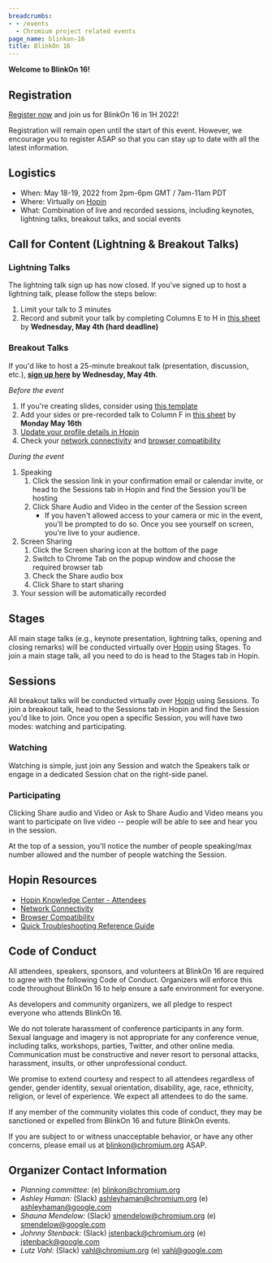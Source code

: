 ```yaml
---
breadcrumbs:
- - /events
  - Chromium project related events
page_name: blinkon-16
title: BlinkOn 16
---
```


**Welcome to BlinkOn 16!**


## **Registration**

[Register now](https://hopin.com/events/blinkon-16/registration) and
join us for BlinkOn 16 in 1H 2022!

Registration will remain open until the start of this event. However,
we encourage you to register ASAP so that you can stay up to date with
all the latest information.


## **Logistics**



* When: May 18-19, 2022 from 2pm-6pm GMT / 7am-11am PDT
* Where: Virtually on [Hopin](https://app.hopin.com/events/blinkon-16/reception)
* What: Combination of live and recorded sessions, including keynotes, lightning talks, breakout talks, and social events

## **Call for Content (Lightning & Breakout Talks)**


### Lightning Talks

The lightning talk sign up has now closed. If you've signed up to host a lightning talk, please follow the steps below:



1. Limit your talk to 3 minutes
2. Record and submit your talk by completing Columns E to H in [this sheet](https://docs.google.com/spreadsheets/d/1krAIrq6crZ7M07Uy4FLY-MAiontOecPMjeWrvCWr2m0/edit#gid=0) by **Wednesday, May 4th (hard deadline)**


### Breakout Talks

If you'd like to host a 25-minute breakout talk (presentation, discussion, etc.), **[sign up here](https://docs.google.com/forms/d/e/1FAIpQLSdkWcf95qOqIBtw97BCyYi3_515ZGb-fPeTCiP72GnnNkCrEw/viewform?resourcekey=0-PT5CAkaLNOmeD8Iz4y5paw) by Wednesday, May 4th**.

_Before the event_



1. If you're creating slides, consider using [this template](https://docs.google.com/presentation/d/1VvlBAn67d9UDMsvUlnxTqWdlh4KcbEoV36840HR88jU/edit?usp=sharing&resourcekey=0-bCFXV_O7VAaKbBfhe3aQXg)
2. Add your sides or pre-recorded talk to Column F in [this sheet](https://docs.google.com/spreadsheets/d/1dGfYKL5AQTvkGdpWtHJT9R8FFfLlndumSTaV7EF_xuQ/edit#gid=1964232842) by **Monday May 16th**
3. [Update your profile details in Hopin](https://support.hopin.com/hc/en-us/articles/4407672721684-How-to-update-your-profile-details)
4. Check your [network connectivity](https://support.hopin.com/hc/en-us/articles/360056528911-Network-Connectivity-Settings) and [browser compatibility](https://support.hopin.com/hc/en-us/articles/360056078872-Browser-Compatibility-for-online-events-on-Hopin)

_During the event_



1. Speaking
    1. Click the session link in your confirmation email or calendar invite, or head to the Sessions tab in Hopin and find the Session you'll be hosting
    2. Click Share Audio and Video in the center of the Session screen
        * If you haven't allowed access to your camera or mic in the event, you'll be prompted to do so. Once you see yourself on screen, you're live to your audience.
2. Screen Sharing
    1. Click the Screen sharing icon at the bottom of the page
    2. Switch to Chrome Tab on the popup window and choose the required browser tab
    3. Check the Share audio box
    4. Click Share to start sharing
3. Your session will be automatically recorded


## **Stages**

All main stage talks (e.g., keynote presentation, lightning talks, opening and closing remarks) will be conducted virtually over [Hopin](http://hopin.com) using Stages. To join a main stage talk, all you need to do is head to the Stages tab in Hopin.


## **Sessions**

All breakout talks will be conducted virtually over [Hopin](hopin.com) using Sessions. To join a breakout talk, head to the Sessions tab in Hopin and find the Session you'd like to join. Once you open a specific Session, you will have two modes: watching and participating.


### Watching

Watching is simple, just join any Session and watch the Speakers talk or engage in a dedicated Session chat on the right-side panel.


### Participating

Clicking Share audio and Video or Ask to Share Audio and Video means you want to participate on live video -- people will be able to see and hear you in the session.

At the top of a session, you'll notice the number of people speaking/max number allowed and the number of people watching the Session.


## **Hopin Resources**



* [Hopin Knowledge Center - Attendees](https://support.hopin.com/hc/en-us/sections/360012110052--Attendees)
* [Network Connectivity](https://support.hopin.com/hc/en-us/articles/360056528911-Network-Connectivity-Settings)
* [Browser Compatibility](https://support.hopin.com/hc/en-us/articles/360056078872-Browser-Compatibility-for-online-events-on-Hopin)
* [Quick Troubleshooting Reference Guide](https://support.hopin.com/hc/en-us/articles/4404012531732-Quick-Troubleshooting-Reference-Guide)


## **Code of Conduct**

All attendees, speakers, sponsors, and volunteers at BlinkOn 16 are
required to agree with the following Code of Conduct. Organizers will
enforce this code throughout BlinkOn 16 to help ensure a safe
environment for everyone.

As developers and community organizers, we all pledge to respect
everyone who attends BlinkOn 16.

We do not tolerate harassment of conference participants in any
form. Sexual language and imagery is not appropriate for any
conference venue, including talks, workshops, parties, Twitter, and
other online media. Communication must be constructive and never
resort to personal attacks, harassment, insults, or other
unprofessional conduct.

We promise to extend courtesy and respect to all attendees regardless
of gender, gender identity, sexual orientation, disability, age, race,
ethnicity, religion, or level of experience. We expect all attendees
to do the same.

If any member of the community violates this code of conduct, they may
be sanctioned or expelled from BlinkOn 16 and future BlinkOn events.

If you are subject to or witness unacceptable behavior, or have any
other concerns, please email us at
[blinkon@chromium.org](mailto:blinkon@chromium.org) ASAP.


## **Organizer Contact Information**



* _Planning committee:_ (e) [blinkon@chromium.org](mailto:blinkon@chromium.org)
* _Ashley Haman:_ (Slack) [ashleyhaman@chromium.org](https://app.slack.com/client/T039UTRBS/D017Q43JXGT/user_profile/U017NGH61KP) (e) [ashleyhaman@google.com](mailto:ashleyhaman@google.com)
* _Shauna Mendelow:_ (Slack) [smendelow@chromium.org](mailto:smendelow@chromium.org) (e) [smendelow@google.com](mailto:smendelow@google.com)
* _Johnny Stenback:_ (Slack) [jstenback@chromium.org](mailto:jstenback@chromium.org) (e) [jstenback@google.com](mailto:jstenback@google.com)
* _Lutz Vahl:_ (Slack) [vahl@chromium.org](mailto:vahl@chromium.org) (e) [vahl@google.com](mailto:vahl@google.com)
